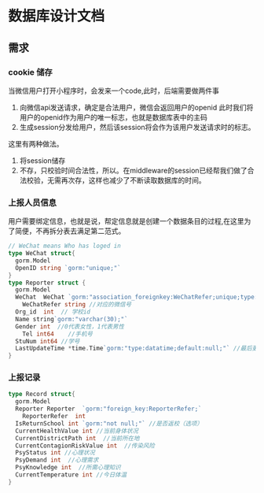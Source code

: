 # 数据库设计文档

## 需求

### cookie 储存

当微信用户打开小程序时，会发来一个code,此时，后端需要做两件事 

1. 向微信api发送请求，确定是合法用户，微信会返回用户的openid  此时我们将用户的openid作为用户的唯一标志，也就是数据库表中的主码
2. 生成session分发给用户，然后该session将会作为该用户发送请求时的标志。

这里有两种做法。

1. 将session储存 
2. 不存，只校验时间合法性，所以。在middleware的session已经帮我们做了合法校验，无需再次存，这样也减少了不断读取数据库的时间。

### 上报人员信息

用户需要绑定信息，也就是说，帮定信息就是创建一个数据条目的过程,在这里为了简便，不再拆分表去满足第二范式。

``` go 
// WeChat means Who has loged in  
type WeChat struct{
  gorm.Model
  OpenID string `gorm:"unique;"`
}
type Reporter struct {
  gorm.Model
  WeChat  WeChat `gorm:"association_foreignkey:WeChatRefer;unique;type:varchar(200)"`
 	WeChatRefer string //对应的微信号
  Org_id  int  // 学校id
  Name string`gorm:"varchar(30);"`
  Gender int  //0代表女性，1代表男性
 	Tel int64    //手机号
  StuNum int64 //学号
  LastUpdateTime *time.Time`gorm:"type:datatime;default:null;"` //最后更新时间
}

```

### 上报记录

``` go 
type Record struct{
  gorm.Model
  Reporter Reporter  `gorm:"foreign_key:ReporterRefer;`
 	ReporterRefer  int
  IsReturnSchool int `gorm:"not null;"` //是否返校（选项）
  CurrentHealthValue int //当前身体状况
  CurrentDistrictPath int  //当前所在地
  CurrentContagionRiskValue int  //传染风险
  PsyStatus int //心理状况
  PsyDemand int  //心理需求
  PsyKnowledge int  //所需心理知识
  CurrentTemperature int //今日体温
}
```




